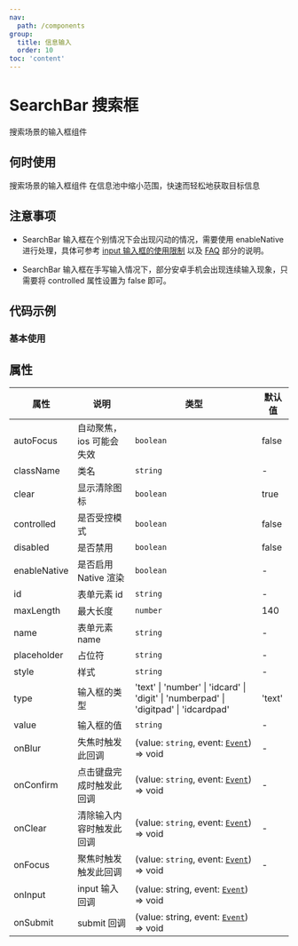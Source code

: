 ```yaml
---
nav:
  path: /components
group:
  title: 信息输入
  order: 10
toc: 'content'
---
```


# SearchBar 搜索框
搜索场景的输入框组件
## 何时使用
搜索场景的输入框组件    在信息池中缩小范围，快速而轻松地获取目标信息

## 注意事项

- SearchBar 输入框在个别情况下会出现闪动的情况，需要使用 enableNative 进行处理，具体可参考 [input 输入框的使用限制](https://opendocs.alipay.com/mini/component/input#%E4%BD%BF%E7%94%A8%E9%99%90%E5%88%B6) 以及 [FAQ](https://opendocs.alipay.com/mini/component/input#FAQ) 部分的说明。

- SearchBar 输入框在手写输入情况下，部分安卓手机会出现连续输入现象，只需要将 controlled 属性设置为 false 即可。
## 代码示例
### 基本使用
<code src='../../demo/pages/SearchBar'></code>

## 属性 
| 属性 | 说明 | 类型 | 默认值 |
| -----|-----|-----|-----|
| autoFocus | 自动聚焦，ios 可能会失效 | `boolean` | false | 
| className | 类名| `string` | - |
| clear | 显示清除图标 | `boolean` | true |  
| controlled | 是否受控模式 | `boolean` | false | 
| disabled | 是否禁用 | `boolean` | false | 
| enableNative | 是否启用 Native 渲染 | `boolean` | - |
| id | 表单元素 id | `string` | - | 
| maxLength | 最大长度 | `number` | 140 | 
| name | 表单元素 name | `string` | - | 
| placeholder | 占位符 | `string` | - |
| style | 样式| `string` | - |
| type | 输入框的类型 | 'text' &verbar; 'number' &verbar; 'idcard' &verbar; 'digit' &verbar; 'numberpad' &verbar; 'digitpad' &verbar; 'idcardpad' | 'text'|
| value | 输入框的值 | `string` | - | 
| onBlur | 失焦时触发此回调 | (value: `string`, event:  [`Event`](https://opendocs.alipay.com/mini/framework/event-object)) => void | - |
| onConfirm | 	点击键盘完成时触发此回调 | (value: `string`, event:  [`Event`](https://opendocs.alipay.com/mini/framework/event-object)) => void | - |
| onClear | 清除输入内容时触发此回调 | (value: `string`, event:  [`Event`](https://opendocs.alipay.com/mini/framework/event-object)) => void | - |
| onFocus | 聚焦时触发触发此回调 | (value: `string`, event:  [`Event`](https://opendocs.alipay.com/mini/framework/event-object)) => void | - |
| onInput | input 输入回调 | (value: string, event:  [`Event`](https://opendocs.alipay.com/mini/framework/event-object)) => void |
| onSubmit | submit 回调 | (value: string, event:  [`Event`](https://opendocs.alipay.com/mini/framework/event-object)) => void |
